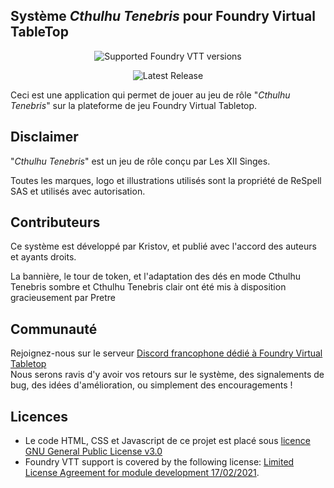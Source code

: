 
<h2>Système <em>Cthulhu Tenebris</em> pour Foundry Virtual TableTop</h2>

<div align="center">

![Supported Foundry VTT versions](https://img.shields.io/endpoint?url=https%3A%2F%2Ffoundryshields.com%2Fversion%3Fstyle%3Dflat%26url%3Dhttps%3A%2F%2Fraw.githubusercontent.com%2F12-Monkeys-Developers%2Ftenebris%2Fmain%2Fsystem.json)

![Latest Release](https://img.shields.io/github/v/release/12-Monkeys-Developers/tenebris?label=Latest%20release)

</div>

<p>Ceci est une application qui permet de jouer au jeu de rôle "<em>Cthulhu Tenebris</em>" sur la plateforme de jeu Foundry Virtual Tabletop.</p>

<h2>Disclaimer</h2>
<p>"<em>Cthulhu Tenebris</em>" est un jeu de rôle conçu par Les XII Singes.</p>

<p>Toutes les marques, logo et illustrations utilisés sont la propriété de ReSpell SAS et utilisés avec autorisation.</p>

<h2>Contributeurs</h2>
<p>Ce système est développé par Kristov, et publié avec l'accord des auteurs et ayants droits.</p>
<p>La bannière, le tour de token, et l'adaptation des dés en mode Cthulhu Tenebris sombre et Cthulhu Tenebris clair ont été mis à disposition gracieusement par Pretre</p>

<h2>Communauté</h2>

<p>Rejoignez-nous sur le serveur <a href="https://discord.com/invite/pPSDNJk">Discord francophone dédié à Foundry Virtual Tabletop</a><br />
Nous serons ravis d'y avoir vos retours sur le système, des signalements de bug, des idées d'amélioration, ou simplement des encouragements !</p>

<h2>Licences</h2>
<ul>
<li>Le code HTML, CSS et Javascript de ce projet est placé sous <a href="https://choosealicense.com/licenses/gpl-3.0/">licence GNU General Public License v3.0</a></li>

<li>Foundry VTT support is covered by the following license: <a href="https://foundryvtt.com/article/license/">Limited License Agreement for module development 17/02/2021</a>.</li>
</ul>